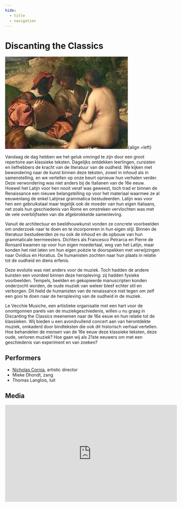 ```yaml
---
hide:
  - title
  - navigation
---
```


# Discanting the Classics

![discanting_the_classics](../../assets/images/discanting_the_classics.webp){align =left}

Vandaag de dag hebben we het geluk omringd te zijn door een groot repertoire aan klassieke teksten. Dagelijks ontdekken leerlingen, cursisten en liefhebbers de kracht van de literatuur van de oudheid. We kijken met bewondering naar de kunst binnen deze teksten, zowel in inhoud als in samenstelling, en we vertellen op onze beurt opnieuw hun verhalen verder. Deze verwondering was niet anders bij de Italianen van de 16e eeuw. Hoewel het Latijn voor hen nooit veraf was geweest, toch trad er binnen de Renaissance een nieuwe belangstelling op voor het materiaal waarmee ze al eeuwenlang de enkel Latijnse grammatica bestudeerden. Latijn was voor hen een gebruikstaal maar tegelijk ook de moeder van hun eigen Italiaans, net zoals hun geschiedenis van Rome en omstreken vervlochten was met de vele overblijfselen van die afgebrokkelde samenleving. 

Vanuit de architectuur en beeldhouwkunst vonden ze concrete voorbeelden om onderzoek naar te doen en te incorporeren in hun eigen stijl. Binnen de literatuur bestudeerden ze nu ook de inhoud en de opbouw van hun grammaticale leermeesters. Dichters als Francesco Petrarca en Pierre de Ronsard kwamen op voor hun eigen moedertaal, weg van het Latijn, maar konden het niet laten om hun eigen poëzie te doorspekken met verwijzingen naar Ovidius en Horatius. De humanisten zochten naar hun plaats in relatie tot de oudheid en diens erfenis. 

Deze evolutie was niet anders voor de muziek. Toch hadden de andere kunsten een voordeel binnen deze heropleving: zij hadden fysieke voorbeelden. Tempels, beelden en gekopieerde manuscripten konden onderzocht worden, de oude muziek van weleer bleef echter stil en verborgen. Dit hield de humanisten van de renaissance niet tegen om zelf een gooi te doen naar de heropleving van de oudheid in de muziek. 

Le Vecchie Musiche, een artistieke organisatie met een hart voor de onontgonnen parels van de muziekgeschiedenis, willen u nu graag in Discanting the Classics meenemen naar de 16e eeuw en hun relatie tot de klassieken. Wij bieden u een avondvullend concert aan van herontdekte muziek, omkaderd door bindteksten die ook dit historisch verhaal vertellen. Hoe behandelen de mensen van de 16e eeuw deze klassieke teksten, deze oude, verloren muziek? Hoe gaan wij als 21ste eeuwers om met een geschiedenis van experiment en van zoeken? 

## Performers

- [Nicholas Cornia](../members/nicholas_cornia.md), artistic director
- Mieke Dhondt, zang
- Thomas Langlois, luit

## Media

<iframe width="560" height="315" src="https://www.youtube.com/embed/videoseries?si=S8Xh1yeesssxuT2x&amp;list=PLDTXvtcLnrvF54nRi7pxrI9j5gBQc3Wpp" title="YouTube video player" frameborder="0" allow="accelerometer; autoplay; clipboard-write; encrypted-media; gyroscope; picture-in-picture; web-share" referrerpolicy="strict-origin-when-cross-origin" allowfullscreen></iframe>

